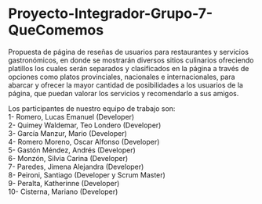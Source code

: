 # Proyecto-Integrador-Grupo-7-QueComemos
Propuesta de página de reseñas de usuarios para restaurantes y servicios gastronómicos, en donde se mostrarán diversos sitios culinarios ofreciendo platillos los cuales serán separados y clasificados en la página a través de opciones como platos provinciales, nacionales e internacionales, para abarcar y ofrecer la mayor cantidad de posibilidades a los usuarios de la página, que puedan valorar los servicios y recomendarlo a sus amigos.

Los participantes de nuestro equipo de trabajo son:        
1- Romero, Lucas Emanuel (Developer)    
2- Quimey Waldemar, Teo Londero (Developer)    
3- García Manzur, Mario (Developer)     
4- Romero Moreno, Oscar Alfonso (Developer)     
5- Gastón Méndez, Andrés (Developer)     
6- Monzón, Silvia Carina (Developer)     
7- Paredes, Jimena Alejandra (Developer)     
8- Peironi, Santiago (Developer y Scrum Master)     
9- Peralta, Katherinne (Developer)    
10- Cisterna, Mariano (Developer)    
